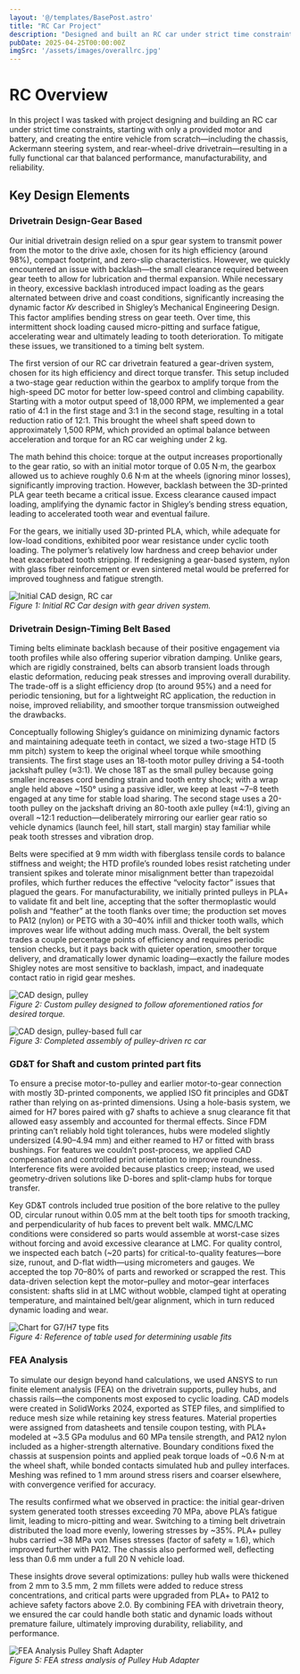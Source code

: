 ```yaml
---
layout: '@/templates/BasePost.astro'
title: "RC Car Project"
description: "Designed and built an RC car under strict time constraints, starting with only a provided motor and battery, and creating the entire vehicle from scratch—including the chassis, Ackermann steering system, and rear-wheel-drive drivetrain—resulting in a fully functional car that balanced performance, manufacturability, and reliability.."
pubDate: 2025-04-25T00:00:00Z
imgSrc: '/assets/images/overallrc.jpg'
---
```


# RC Overview

In this project I was tasked with project designing and building an RC car under strict time constraints, starting with only a provided motor and battery, and creating the entire vehicle from scratch—including the chassis, Ackermann steering system, and rear-wheel-drive drivetrain—resulting in a fully functional car that balanced performance, manufacturability, and reliability.

## Key Design Elements

### **Drivetrain Design-Gear Based**
Our initial drivetrain design relied on a spur gear system to transmit power from the motor to the drive axle, chosen for its high efficiency (around 98%), compact footprint, and zero-slip characteristics. However, we quickly encountered an issue with backlash—the small clearance required between gear teeth to allow for lubrication and thermal expansion. While necessary in theory, excessive backlash introduced impact loading as the gears alternated between drive and coast conditions, significantly increasing the dynamic factor 
𝐾𝑣 described in Shigley’s Mechanical Engineering Design. This factor amplifies bending stress on gear teeth. Over time, this intermittent shock loading caused micro-pitting and surface fatigue, accelerating wear and ultimately leading to tooth deterioration. To mitigate these issues, we transitioned to a timing belt system. 

The first version of our RC car drivetrain featured a gear-driven system, chosen for its high efficiency and direct torque transfer. This setup included a  two-stage gear reduction within the gearbox to amplify torque from the high-speed DC motor for better low-speed control and climbing capability. Starting with a motor output speed of 18,000 RPM, we implemented a gear ratio of 4:1 in the first stage and 3:1 in the second stage, resulting in a total reduction ratio of 12:1. This brought the wheel shaft speed down to approximately 1,500 RPM, which provided an optimal balance between acceleration and torque for an RC car weighing under 2 kg. 

The math behind this choice: torque at the output increases proportionally to the gear ratio, so with an initial motor torque of 0.05 N·m, the gearbox allowed us to achieve roughly 0.6 N·m at the wheels (ignoring minor losses), significantly improving traction. However, backlash between the 3D-printed PLA gear teeth became a critical issue. Excess clearance caused impact loading, amplifying the dynamic factor in Shigley’s bending stress equation, leading to accelerated tooth wear and eventual failure. 

For the gears, we initially used 3D-printed PLA, which, while adequate for low-load conditions, exhibited poor wear resistance under cyclic tooth loading. The polymer’s relatively low hardness and creep behavior under heat exacerbated tooth stripping. If redesigning a gear-based system, nylon with glass fiber reinforcement or even sintered metal would be preferred for improved toughness and fatigue strength.

![Initial CAD design, RC car](/assets/images/geardrivenrc.jpg "Gear-based drive system rc-car")  
*Figure 1: Initial RC Car design with gear driven system.*

### **Drivetrain Design-Timing Belt Based**


Timing belts eliminate backlash because of their positive engagement via tooth profiles while also offering superior vibration damping. Unlike gears, which are rigidly constrained, belts can absorb transient loads through elastic deformation, reducing peak stresses and improving overall durability. The trade-off is a slight efficiency drop (to around 95%) and a need for periodic tensioning, but for a lightweight RC application, the reduction in noise, improved reliability, and smoother torque transmission outweighed the drawbacks.

Conceptually following Shigley’s guidance on minimizing dynamic factors and maintaining adequate teeth in contact, we sized a two-stage HTD (5 mm pitch) system to keep the original wheel torque while smoothing transients. The first stage uses an 18-tooth motor pulley driving a 54-tooth jackshaft pulley (≈3:1). We chose 18T as the small pulley because going smaller increases cord bending strain and tooth entry shock; with a wrap angle held above ~150° using a passive idler, we keep at least ~7–8 teeth engaged at any time for stable load sharing. The second stage uses a 20-tooth pulley on the jackshaft driving an 80-tooth axle pulley (≈4:1), giving an overall ~12:1 reduction—deliberately mirroring our earlier gear ratio so vehicle dynamics (launch feel, hill start, stall margin) stay familiar while peak tooth stresses and vibration drop. 

Belts were specified at 9 mm width with fiberglass tensile cords to balance stiffness and weight; the HTD profile’s rounded lobes resist ratcheting under transient spikes and tolerate minor misalignment better than trapezoidal profiles, which further reduces the effective “velocity factor” issues that plagued the gears. For manufacturability, we initially printed pulleys in PLA+ to validate fit and belt line, accepting that the softer thermoplastic would polish and “feather” at the tooth flanks over time; the production set moves to PA12 (nylon) or PETG with a 30–40% infill and thicker tooth walls, which improves wear life without adding much mass. Overall, the belt system trades a couple percentage points of efficiency and requires periodic tension checks, but it pays back with quieter operation, smoother torque delivery, and dramatically lower dynamic loading—exactly the failure modes Shigley notes are most sensitive to backlash, impact, and inadequate contact ratio in rigid gear meshes.

![CAD design, pulley](/assets/images/custompulley.png "Pulley-based drive system for rc-car")  
*Figure 2: Custom pulley designed to follow aforementioned ratios for desired torque.*

![CAD design, pulley-based full car](/assets/images/pulleybasedrc.jpg "Pulley-based drive system for rc-car")  
*Figure 3: Completed assembly of pulley-driven rc car*

### **GD&T for Shaft and custom printed part fits**

To ensure a precise motor-to-pulley and earlier motor-to-gear connection with mostly 3D-printed components, we applied ISO fit principles and GD&T rather than relying on as-printed dimensions. Using a hole-basis system, we aimed for H7 bores paired with g7 shafts to achieve a snug clearance fit that allowed easy assembly and accounted for thermal effects. Since FDM printing can’t reliably hold tight tolerances, hubs were modeled slightly undersized (4.90–4.94 mm) and either reamed to H7 or fitted with brass bushings. For features we couldn’t post-process, we applied CAD compensation and controlled print orientation to improve roundness. Interference fits were avoided because plastics creep; instead, we used geometry-driven solutions like D-bores and split-clamp hubs for torque transfer.

Key GD&T controls included true position of the bore relative to the pulley OD, circular runout within 0.05 mm at the belt tooth tips for smooth tracking, and perpendicularity of hub faces to prevent belt walk. MMC/LMC conditions were considered so parts would assemble at worst-case sizes without forcing and avoid excessive clearance at LMC. For quality control, we inspected each batch (~20 parts) for critical-to-quality features—bore size, runout, and D-flat width—using micrometers and gauges. We accepted the top 70–80% of parts and reworked or scrapped the rest. This data-driven selection kept the motor–pulley and motor–gear interfaces consistent: shafts slid in at LMC without wobble, clamped tight at operating temperature, and maintained belt/gear alignment, which in turn reduced dynamic loading and wear.

![Chart for G7/H7 type fits](/assets/images/Fit-Tolerances.jpg "Reference fits for motor pulley shaft guides")  
*Figure 4: Reference of table used for determining usable fits*

### **FEA Analysis**

To simulate our design beyond hand calculations, we used ANSYS to run finite element analysis (FEA) on the drivetrain supports, pulley hubs, and chassis rails—the components most exposed to cyclic loading. CAD models were created in SolidWorks 2024, exported as STEP files, and simplified to reduce mesh size while retaining key stress features. Material properties were assigned from datasheets and tensile coupon testing, with PLA+ modeled at ~3.5 GPa modulus and 60 MPa tensile strength, and PA12 nylon included as a higher-strength alternative. Boundary conditions fixed the chassis at suspension points and applied peak torque loads of ~0.6 N·m at the wheel shaft, while bonded contacts simulated hub and pulley interfaces. Meshing was refined to 1 mm around stress risers and coarser elsewhere, with convergence verified for accuracy.

The results confirmed what we observed in practice: the initial gear-driven system generated tooth stresses exceeding 70 MPa, above PLA’s fatigue limit, leading to micro-pitting and wear. Switching to a timing belt drivetrain distributed the load more evenly, lowering stresses by ~35%. PLA+ pulley hubs carried ~38 MPa von Mises stresses (factor of safety ≈ 1.6), which improved further with PA12. The chassis also performed well, deflecting less than 0.6 mm under a full 20 N vehicle load.

These insights drove several optimizations: pulley hub walls were thickened from 2 mm to 3.5 mm, 2 mm fillets were added to reduce stress concentrations, and critical parts were upgraded from PLA+ to PA12 to achieve safety factors above 2.0. By combining FEA with drivetrain theory, we ensured the car could handle both static and dynamic loads without premature failure, ultimately improving durability, reliability, and performance.

![FEA Analysis Pulley Shaft Adapter](/assets/images/pulleyadapterFEA.png "FEA Analysis Pulley Shaft Adapter")  
*Figure 5: FEA stress analysis of Pulley Hub Adapter*





